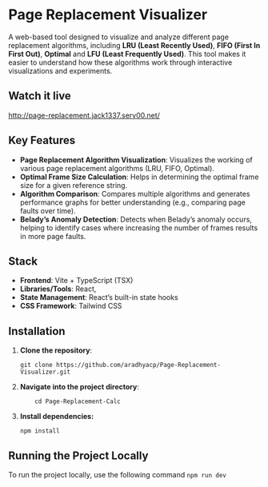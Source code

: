 # Page Replacement Visualizer

A web-based tool designed to visualize and analyze different page replacement algorithms, including **LRU (Least Recently Used)**, **FIFO (First In First Out)**, **Optimal** and **LFU (Least Frequently Used)**. This tool makes it easier to understand how these algorithms work through interactive visualizations and experiments.

## Watch it live
http://page-replacement.jack1337.serv00.net/

## Key Features

- **Page Replacement Algorithm Visualization**: Visualizes the working of various page replacement algorithms (LRU, FIFO, Optimal).
- **Optimal Frame Size Calculation**: Helps in determining the optimal frame size for a given reference string.
- **Algorithm Comparison**: Compares multiple algorithms and generates performance graphs for better understanding (e.g., comparing page faults over time).
- **Belady’s Anomaly Detection**: Detects when Belady’s anomaly occurs, helping to identify cases where increasing the number of frames results in more page faults.

## Stack

- **Frontend**: Vite + TypeScript (TSX)
- **Libraries/Tools**: React,
- **State Management**: React’s built-in state hooks
- **CSS Framework**: Tailwind CSS
## Installation

1. **Clone the repository**:
   ```
   git clone https://github.com/aradhyacp/Page-Replacement-Visualizer.git
   ```
2. **Navigate into the project directory**:
    ```
        cd Page-Replacement-Calc
    ```
3. **Install dependencies:**
    ```
    npm install
    ```
## Running the Project Locally
To run the project locally, use the following command
    ```
    npm run dev
    ```